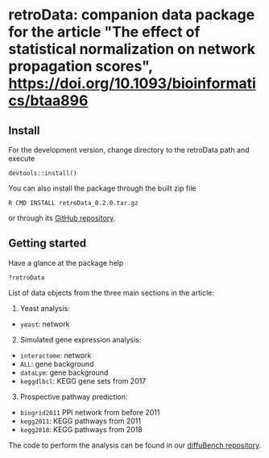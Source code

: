 # retroData: companion data package for the article "The effect of statistical normalization on network propagation scores",  https://doi.org/10.1093/bioinformatics/btaa896

## Install

For the development version, change directory to the 
retroData path and execute

```
devtools::install()
```
You can also install the package through the built zip file

```
R CMD INSTALL retroData_0.2.0.tar.gz
```

or through its [GitHub repository](https://github.com/b2slab/retroData). 

## Getting started

Have a glance at the package help

```
?retroData
```

List of data objects from the three main sections in the article:

1. Yeast analysis: 
  - `yeast`: network
2. Simulated gene expression analysis: 
  - `interactome`: network
  - `ALL`: gene background
  - `dataLym`: gene background
  - `keggdlbcl`: KEGG gene sets from 2017
3. Prospective pathway prediction:
  - `biogrid2011` PPI network from before 2011
  - `kegg2011`: KEGG pathways from 2011
  - `kegg2018`: KEGG pathways from 2018

The code to perform the analysis can be found in our [diffuBench repository](https://github.com/b2slab/diffuBench).
